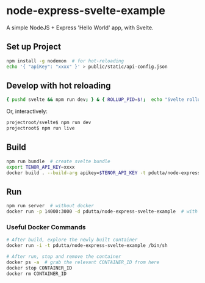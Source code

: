 # node-express-svelte-example

A simple NodeJS + Express 'Hello World' app, with Svelte.

## Set up Project

```bash
npm install -g nodemon  # for hot-reloading
echo '{ "apiKey": "xxxx" }' > public/static/api-config.json
```

## Develop with hot reloading

```bash
{ pushd svelte && npm run dev; } & { ROLLUP_PID=$!;  echo "Svelte rollup launched in -w mode, type \"pkill -P $ROLLUP_PID\" to kill."; npm run live; }
```
Or, interactively:

```bash
projectroot/svelte$ npm run dev
projectroot$ npm run live
```

## Build

```bash
npm run bundle  # create svelte bundle
export TENOR_API_KEY=xxxx
docker build . --build-arg apikey=$TENOR_API_KEY -t pdutta/node-express-svelte-example
```

## Run

```bash
npm run server  # without docker
docker run -p 14000:3000 -d pdutta/node-express-svelte-example  # with docker
```

### Useful Docker Commands

```bash
# After build, explore the newly built container
docker run -i -t pdutta/node-express-svelte-example /bin/sh

# After run, stop and remove the container
docker ps -a  # grab the relevant CONTAINER_ID from here
docker stop CONTAINER_ID
docker rm CONTAINER_ID
```

